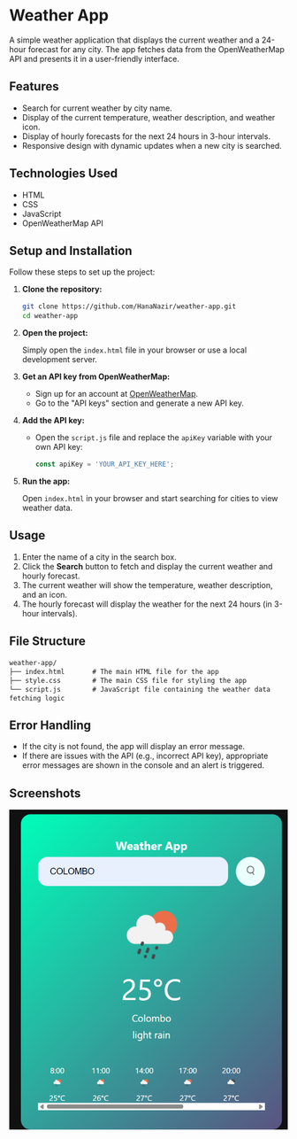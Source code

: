 
# Weather App

A simple weather application that displays the current weather and a 24-hour forecast for any city. The app fetches data from the OpenWeatherMap API and presents it in a user-friendly interface.

## Features

- Search for current weather by city name.
- Display of the current temperature, weather description, and weather icon.
- Display of hourly forecasts for the next 24 hours in 3-hour intervals.
- Responsive design with dynamic updates when a new city is searched.

## Technologies Used

- HTML
- CSS
- JavaScript
- OpenWeatherMap API

## Setup and Installation

Follow these steps to set up the project:

1. **Clone the repository:**

   ```bash
   git clone https://github.com/HanaNazir/weather-app.git
   cd weather-app
   ```

2. **Open the project:**

   Simply open the `index.html` file in your browser or use a local development server.

3. **Get an API key from OpenWeatherMap:**

   - Sign up for an account at [OpenWeatherMap](https://openweathermap.org/).
   - Go to the "API keys" section and generate a new API key.

4. **Add the API key:**

   - Open the `script.js` file and replace the `apiKey` variable with your own API key:

     ```javascript
     const apiKey = 'YOUR_API_KEY_HERE';
     ```

5. **Run the app:**

   Open `index.html` in your browser and start searching for cities to view weather data.

## Usage

1. Enter the name of a city in the search box.
2. Click the **Search** button to fetch and display the current weather and hourly forecast.
3. The current weather will show the temperature, weather description, and an icon.
4. The hourly forecast will display the weather for the next 24 hours (in 3-hour intervals).

## File Structure

```
weather-app/
├── index.html       # The main HTML file for the app
├── style.css        # The main CSS file for styling the app
└── script.js        # JavaScript file containing the weather data fetching logic
```

## Error Handling

- If the city is not found, the app will display an error message.
- If there are issues with the API (e.g., incorrect API key), appropriate error messages are shown in the console and an alert is triggered.

## Screenshots

![alt text](image.png)
